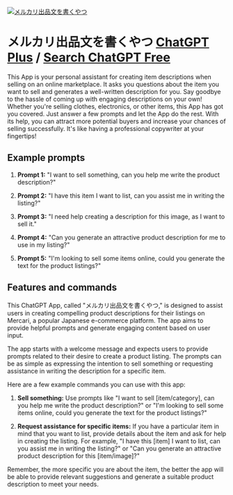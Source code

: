 
[![メルカリ出品文を書くやつ](https://files.oaiusercontent.com/file-mxccYYpdKSipGzci10ANq1bV?se=2123-10-18T14%3A34%3A34Z&sp=r&sv=2021-08-06&sr=b&rscc=max-age%3D31536000%2C%20immutable&rscd=attachment%3B%20filename%3DDALL%25C2%25B7E%25202023-11-10%252015.48.47%2520-%2520A%2520pixel%2520art%2520sprite%2520of%2520a%2520dog%252C%2520designed%2520in%2520a%252032x32%2520pixel%2520format%252C%2520with%2520a%2520cartoonish%2520and%2520colorful%2520style%252C%2520reminiscent%2520of%2520classic%25202D%2520video%2520games.png&sig=KWCeGJ86r%2BH6dmJ5M/ohJs9cdcLwBp7leL8LTKTKfdY%3D)](https://chat.openai.com/g/g-bWrXpwR7a-merukarichu-pin-wen-woshu-kuyatu)

# メルカリ出品文を書くやつ [ChatGPT Plus](https://chat.openai.com/g/g-bWrXpwR7a-merukarichu-pin-wen-woshu-kuyatu) / [Search ChatGPT Free](https://gptcall.net/index.html#/?search=%E3%83%A1%E3%83%AB%E3%82%AB%E3%83%AA%E5%87%BA%E5%93%81%E6%96%87%E3%82%92%E6%9B%B8%E3%81%8F%E3%82%84%E3%81%A4)

This App is your personal assistant for creating item descriptions when selling on an online marketplace. It asks you questions about the item you want to sell and generates a well-written description for you. Say goodbye to the hassle of coming up with engaging descriptions on your own! Whether you're selling clothes, electronics, or other items, this App has got you covered. Just answer a few prompts and let the App do the rest. With its help, you can attract more potential buyers and increase your chances of selling successfully. It's like having a professional copywriter at your fingertips!

## Example prompts

1. **Prompt 1:** "I want to sell something, can you help me write the product description?"

2. **Prompt 2:** "I have this item I want to list, can you assist me in writing the listing?"

3. **Prompt 3:** "I need help creating a description for this image, as I want to sell it."

4. **Prompt 4:** "Can you generate an attractive product description for me to use in my listing?"

5. **Prompt 5:** "I'm looking to sell some items online, could you generate the text for the product listings?"

## Features and commands

This ChatGPT App, called "メルカリ出品文を書くやつ," is designed to assist users in creating compelling product descriptions for their listings on Mercari, a popular Japanese e-commerce platform. The app aims to provide helpful prompts and generate engaging content based on user input.

The app starts with a welcome message and expects users to provide prompts related to their desire to create a product listing. The prompts can be as simple as expressing the intention to sell something or requesting assistance in writing the description for a specific item.

Here are a few example commands you can use with this app:

1. **Sell something:** Use prompts like "I want to sell [item/category], can you help me write the product description?" or "I'm looking to sell some items online, could you generate the text for the product listings?"

2. **Request assistance for specific items:** If you have a particular item in mind that you want to list, provide details about the item and ask for help in creating the listing. For example, "I have this [item] I want to list, can you assist me in writing the listing?" or "Can you generate an attractive product description for this [item/image]?"

Remember, the more specific you are about the item, the better the app will be able to provide relevant suggestions and generate a suitable product description to meet your needs.


